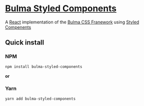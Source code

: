 # [Bulma Styled Components](https://mpaupulaire4.github.io/bulma-styled-components)
A [React](https://reactjs.org/) implementation of the [Bulma CSS Franework](https://bulma.io/) using [Styled Compenents](https://www.styled-components.com/)

## Quick install

### NPM

``` sh
npm install bulma-styled-components
```

**or**

### Yarn

``` sh
yarn add bulma-styled-components
```